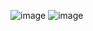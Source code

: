 ![image](https://user-images.githubusercontent.com/90219892/205492999-f612dbed-a919-4c48-8476-0d021f977b9e.png)
![image](https://user-images.githubusercontent.com/90219892/205493040-87fe89fc-1154-40c5-b844-c3dc4e016132.png)
